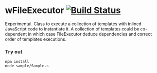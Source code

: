 
# wFileExecutor [![Build Status](https://travis-ci.org/Wandalen/wFileExecutor.svg?branch=master)](https://travis-ci.org/Wandalen/wFileExecutor)

Experimental. Class to execute a collection of templates with inlined JavaScript code to instantiate it. A collection of templates could be co-dependent in which case FileExecutor deduce dependencies and correct order of templates executions.

### Try out
```
npm install
node sample/Sample.s
```


















































